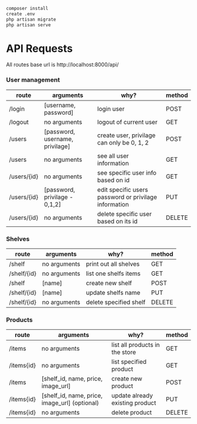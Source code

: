 ```sh
composer install
create .env
php artisan migrate
php artisan serve
```

# API Requests

All routes base url is http://localhost:8000/api/

### User management

|route|arguments|why?|method|
|---|---|---|---|
|/login|[username, password]|login user| POST |
|/logout|no arguments| logout of current user|GET|
|/users| [password, username, privilage] | create user, privilage can only be 0, 1, 2 | POST|
|/users|no arguments|see all user information|GET|
|/users/{id}|no arguments| see specific user info based on id|GET|
|/users/{id}|[password, privilage - 0,1,2]|edit specific users password or privilage information|PUT|
|/users/{id}|no arguments| delete specific user based on its id| DELETE|

### Shelves

|route|arguments|why?|method|
|---|---|---|---|
|/shelf|no arguments|print out all shelves|GET|
|/shelf/{id}|no arguments|list one shelfs items|GET|
|/shelf| [name] | create new shelf|POST|
|/shelf/{id}| [name]| update shelfs name| PUT|
|/shelf/{id}| no arguments| delete specified shelf|DELETE|

### Products
|route|arguments|why?|method|
|---|---|---|---|
|/items|no arguments| list all products in the store|GET|
|/items{id}|no arguments| list specified product|GET|
|/items|[shelf_id, name, price, image_url]| create new product|POST|
|/items{id}|[shelf_id, name, price, image_url] (optional)| update already existing product|PUT|
|/items{id}| no arguments| delete product|DELETE|
